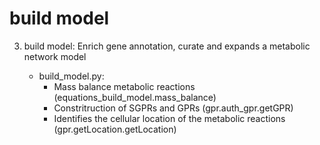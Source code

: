 # build model

3. build model: Enrich gene annotation, curate and expands a metabolic network model

	- build_model.py:
		- Mass balance metabolic reactions (equations_build_model.mass_balance)
		- Constritruction of SGPRs and GPRs (gpr.auth_gpr.getGPR)
		- Identifies the cellular location of the metabolic reactions (gpr.getLocation.getLocation)
